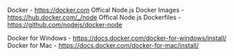 Docker - https://docker.com
Offical Node.js Docker Images - https://hub.docker.com/_/node
Offical Node.js Dockerfiles - https://github.com/nodejs/docker-node

Docker for Windows - https://docs.docker.com/docker-for-windows/install/
Docker for Mac - https://docs.docker.com/docker-for-mac/install/

